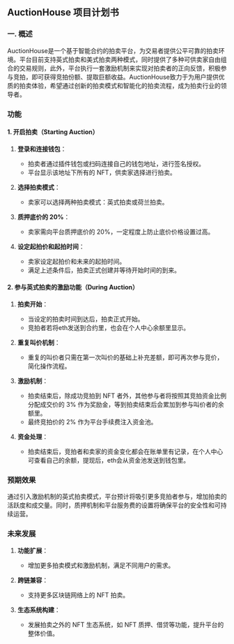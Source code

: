 ## AuctionHouse 项目计划书

### 一. 概述

AuctionHouse是一个基于智能合约的拍卖平台，为交易者提供公平可靠的拍卖环境。平台目前支持英式拍卖和美式拍卖两种模式，同时提供了多种可供卖家自由组合的交易规则，此外，平台执行一套激励机制来实现对拍卖者的正向反馈，积极参与竞拍，即可获得竞拍份额、提取巨额收益。AuctionHouse致力于为用户提供优质的拍卖体验，希望通过创新的拍卖模式和智能化的拍卖流程，成为拍卖行业的领导者。

### 功能

#### 1. 开启拍卖（Starting Auction）

1. **登录和连接钱包**：
   - 拍卖者通过插件钱包或扫码连接自己的钱包地址，进行签名授权。
   - 平台显示该地址下所有的 NFT，供卖家选择进行拍卖。

2. **选择拍卖模式**：
   - 卖家可以选择两种拍卖模式：英式拍卖或荷兰拍卖。

3. **质押底价的 20%**：
   - 卖家需向平台质押底价的 20%，一定程度上防止底价价格设置过高。

4. **设定起拍价和起拍时间**：
   - 卖家设定起拍价和未来的起拍时间。
   - 满足上述条件后，拍卖正式创建并等待开始时间的到来。

#### 2. 参与英式拍卖的激励功能（During Auction）

1. **拍卖开始**：
   - 当设定的拍卖时间到达后，拍卖正式开始。
   - 竞拍者若将eth发送到合约里，也会在个人中心余额里显示。
     
2. **重复叫价机制**：
   - 重复的叫价者只需在第一次叫价的基础上补充差额，即可再次参与竞价，简化操作流程。

3. **激励机制**：
   - 拍卖结束后，除成功竞拍到 NFT 者外，其他参与者将按照其竞拍资金比例分配成交价的 3% 作为奖励金，等到拍卖结束后会累加到参与叫价者的余额里。
   - 最终竞拍价的 2% 作为平台手续费注入资金池。

4. **资金处理**：
   - 拍卖结束后，竞拍者和卖家的资金变化都会在账单里有记录，在个人中心可查看自己的余额，提现后，eth会从资金池发送到钱包里。

### 预期效果

通过引入激励机制的英式拍卖模式，平台预计将吸引更多竞拍者参与，增加拍卖的活跃度和成交量。同时，质押机制和平台服务费的设置将确保平台的安全性和可持续运营。

### 未来发展

1. **功能扩展**：
   - 增加更多拍卖模式和激励机制，满足不同用户的需求。
   
2. **跨链兼容**：
   - 支持更多区块链网络上的 NFT 拍卖。

3. **生态系统构建**：
   - 发展拍卖之外的 NFT 生态系统，如 NFT 质押、借贷等功能，提升平台的整体价值。

